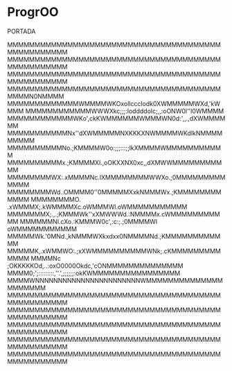 # ProgrOO

PORTADA 

MMMMMMMMMMMMMMMMMMMMMMMMMMMMMMMMMMMMMMMMMMMMMMMMMM
MMMMMMMMMMMMMMMMMMMMMMMMMMMMMMMMMMMMMMMMMMMMMMMMMM
MMMMMMMMMMMMMMMMMMMMMMMMMMMMMMMMMMMMMMMMMMMMMMMMMM
MMMMMMMMMMMMMMMMMMMMMMMMMMMMMMMMMMMMMMMMMMMN0NMMMM
MMMMMMMMMMMMMWMMMMWKOxollccclodk0XWMMMMMWXd,'kWMMM
MMMMMMMMMMMMWWWXkc;;;:loddddolc;,,:oONW0l''l0WMMMM
MMMMMMMMMMMMWKo',ckKWMMMMMMWMMMWN0d:',,.,dXWMMMMMM
MMMMMMMMMMMNx''dXWMMMMMNXKKKXNWMMMMWKdlkNMMMMMMMMM
MMMMMMMMMMNo.;KMMMMW0o:;;;:::;;lkXMMMMWMMMMMMMMMMM
MMMMMMMMMMx.;KMMMMXl.,oOKXXNX0xc,,dXMWWMMMMMMMMMMM
MMMMMMMMWX:.xMMMMNc.lXMMMMMMMMWWXo.;0MMMMMMMMMMMMM
MMMMMMMMWd..OMMMM0''0MMMMMXxkNMMMWx.;KMMMMMMMMMMMM
MMMMMMMMO. .xWMMMX;.kWMMMMXc.oWMMMWl.oWMMMMMMMMMMM
MMMMMMMX;.,.;KMMMWk''xXMWWWd.:NMMMMx.cWMMMMMMMMMMM
MMMMMMNl.cXo.:KMMMW0c',:c:;.;0MMMMWl oWMMMMMMMMMMM
MMMMMWk.'0MNd.,kNMMMWXkxdxx0NMMMMNd.;KMMMMMMMMMMMM
MMMMMK,.xWMMWO:.;xXWMMMMMMMMMMWNk;.cKMMMMMMMMMMMMM
MMMMNc ;OKKKKKOd,..:oxO0000Okdc,'cONMMMMMMMMMMMMMM
MMMM0;';:::::::::,''.',;;;;;;:okKWMMMMMMMMMMMMMMMM
MMMMWNNNNNNNNNNNNNNNNNNNNNNNWMMMMMMMMMMMMMMMMMMMMM
MMMMMMMMMMMMMMMMMMMMMMMMMMMMMMMMMMMMMMMMMMMMMMMMMM
MMMMMMMMMMMMMMMMMMMMMMMMMMMMMMMMMMMMMMMMMMMMMMMMMM
MMMMMMMMMMMMMMMMMMMMMMMMMMMMMMMMMMMMMMMMMMMMMMMMMM
MMMMMMMMMMMMMMMMMMMMMMMMMMMMMMMMMMMMMMMMMMMMMMMMMM
MMMMMMMMMMMMMMMMMMMMMMMMMMMMMMMMMMMMMMMMMMMMMMMMMM
